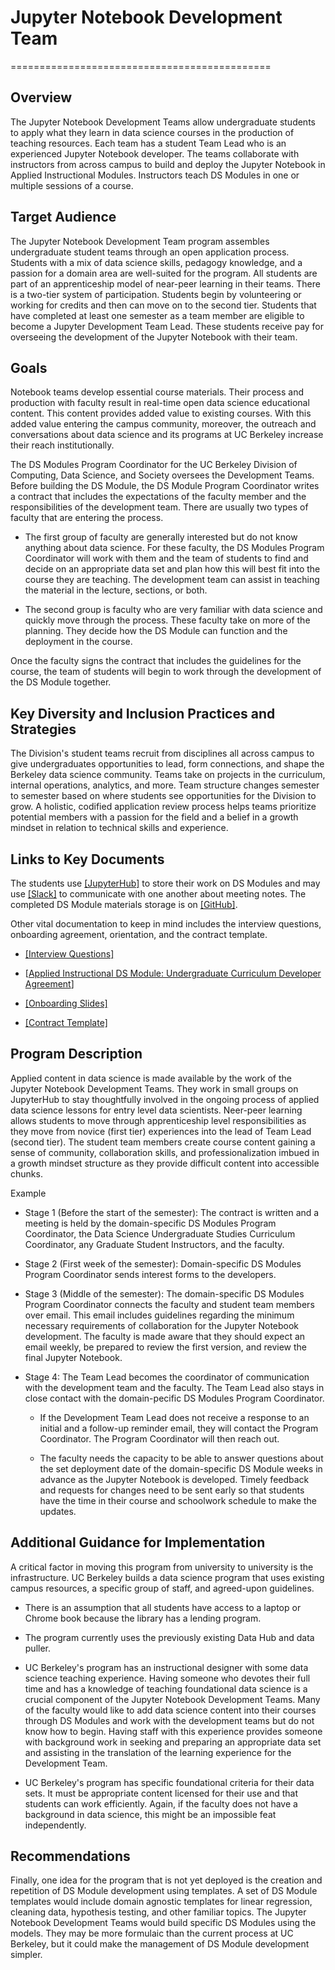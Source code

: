 # Jupyter Notebook Development Team
=============================================

## Overview

The Jupyter Notebook Development Teams allow undergraduate students to
apply what they learn in data science courses in the production of
teaching resources. Each team has a student Team Lead who is an
experienced Jupyter Notebook developer. The teams collaborate with
instructors from across campus to build and deploy the Jupyter Notebook
in Applied Instructional Modules. Instructors teach DS Modules in one or
multiple sessions of a course.

## Target Audience

The Jupyter Notebook Development Team program assembles undergraduate
student teams through an open application process. Students with a mix
of data science skills, pedagogy knowledge, and a passion for a domain
area are well-suited for the program. All students are part of an
apprenticeship model of near-peer learning in their teams. There is a
two-tier system of participation. Students begin by volunteering or
working for credits and then can move on to the second tier. Students
that have completed at least one semester as a team member are eligible
to become a Jupyter Development Team Lead. These students receive pay
for overseeing the development of the Jupyter Notebook with their team.

## Goals

Notebook teams develop essential course materials. Their process and
production with faculty result in real-time open data science
educational content. This content provides added value to existing
courses. With this added value entering the campus community, moreover,
the outreach and conversations about data science and its programs at UC
Berkeley increase their reach institutionally.

The DS Modules Program Coordinator for the UC Berkeley Division of
Computing, Data Science, and Society oversees the Development Teams.
Before building the DS Module, the DS Module Program Coordinator writes
a contract that includes the expectations of the faculty member and the
responsibilities of the development team. There are usually two types of
faculty that are entering the process.

-   The first group of faculty are generally interested but do not know
     anything about data science. For these faculty, the DS Modules
     Program Coordinator will work with them and the team of students
     to find and decide on an appropriate data set and plan how this
     will best fit into the course they are teaching. The development
     team can assist in teaching the material in the lecture, sections,
     or both.

-   The second group is faculty who are very familiar with data science
     and quickly move through the process. These faculty take on more
     of the planning. They decide how the DS Module can function and
     the deployment in the course.

Once the faculty signs the contract that includes the guidelines for the
course, the team of students will begin to work through the development
of the DS Module together.

## Key Diversity and Inclusion Practices and Strategies

The Division's student teams recruit from disciplines all across campus
to give undergraduates opportunities to lead, form connections, and
shape the Berkeley data science community. Teams take on projects in the
curriculum, internal operations, analytics, and more. Team structure
changes semester to semester based on where students see opportunities
for the Division to grow. A holistic, codified application review
process helps teams prioritize potential members with a passion for the
field and a belief in a growth mindset in relation to technical skills
and experience.

## Links to Key Documents

The students use [[JupyterHub]](http://jupyter.org) to store
their work on DS Modules and may use
[[Slack]](https://slack.com/) to communicate with one
another about meeting notes. The completed DS Module materials storage
is on [[GitHub]](https://github.com/ds-modules).

Other vital documentation to keep in mind includes the interview
questions, onboarding agreement, orientation, and the contract template.

-   [[Interview
     Questions]](https://drive.google.com/file/d/15drDMD0IX_Ig_T-kwSlUgW0SL6ugdmYw/view?usp=sharing)

-   [[Applied Instructional DS Module: Undergraduate Curriculum
     Developer
     Agreement](https://forms.gle/mwxDenAGHksCU1jM7)]

-   [[Onboarding
     Slides]](https://drive.google.com/file/d/1RCiqK9JqnHYlt6YwvgPz53aZ-GaFIADY/view?usp=sharing)

-   [[Contract
     Template]](https://drive.google.com/file/d/17KLcms6XwRlarlUWRfnMG5qMCgWv1ie4/view?usp=sharing)

## Program Description

Applied content in data science is made available by the work of the
Jupyter Notebook Development Teams. They work in small groups on
JupyterHub to stay thoughtfully involved in the ongoing process of
applied data science lessons for entry level data scientists. Neer-peer
learning allows students to move through apprenticeship level
responsibilities as they move from novice (first tier) experiences into
the lead of Team Lead (second tier). The student team members create
course content gaining a sense of community, collaboration skills, and
professionalization imbued in a growth mindset structure as they provide
difficult content into accessible chunks.

Example

-   Stage 1 (Before the start of the semester): The contract is written
     and a meeting is held by the domain-specific DS Modules Program
     Coordinator, the Data Science Undergraduate Studies Curriculum
     Coordinator, any Graduate Student Instructors, and the faculty.

-   Stage 2 (First week of the semester): Domain-specific DS Modules
     Program Coordinator sends interest forms to the developers.

-   Stage 3 (Middle of the semester): The domain-specific DS Modules
     Program Coordinator connects the faculty and student team members
     over email. This email includes guidelines regarding the minimum
     necessary requirements of collaboration for the Jupyter Notebook
     development. The faculty is made aware that they should expect an
     email weekly, be prepared to review the first version, and review
     the final Jupyter Notebook.

-   Stage 4: The Team Lead becomes the coordinator of communication with
     the development team and the faculty. The Team Lead also stays in
     close contact with the domain-pecific DS Modules Program
     Coordinator.

    -   If the Development Team Lead does not receive a response to an
         initial and a follow-up reminder email, they will contact the
         Program Coordinator. The Program Coordinator will then reach
         out.

    -   The faculty needs the capacity to be able to answer questions
         about the set deployment date of the domain-specific DS Module
         weeks in advance as the Jupyter Notebook is developed. Timely
         feedback and requests for changes need to be sent early so
         that students have the time in their course and schoolwork
         schedule to make the updates.

## Additional Guidance for Implementation

A critical factor in moving this program from university to university
is the infrastructure. UC Berkeley builds a data science program that
uses existing campus resources, a specific group of staff, and
agreed-upon guidelines.

-   There is an assumption that all students have access to a laptop or
     Chrome book because the library has a lending program.

-   The program currently uses the previously existing Data Hub and data
     puller.

-   UC Berkeley's program has an instructional designer with some data
     science teaching experience. Having someone who devotes their full
     time and has a knowledge of teaching foundational data science is
     a crucial component of the Jupyter Notebook Development Teams.
     Many of the faculty would like to add data science content into
     their courses through DS Modules and work with the development
     teams but do not know how to begin. Having staff with this
     experience provides someone with background work in seeking and
     preparing an appropriate data set and assisting in the translation
     of the learning experience for the Development Team.

-   UC Berkeley's program has specific foundational criteria for their
     data sets. It must be appropriate content licensed for their use
     and that students can work efficiently. Again, if the faculty does
     not have a background in data science, this might be an impossible
     feat independently.

## Recommendations

Finally, one idea for the program that is not yet deployed is the
creation and repetition of DS Module development using templates. A set
of DS Module templates would include domain agnostic templates for
linear regression, cleaning data, hypothesis testing, and other familiar
topics. The Jupyter Notebook Development Teams would build specific DS
Modules using the models. They may be more formulaic than the current
process at UC Berkeley, but it could make the management of DS Module
development simpler.
